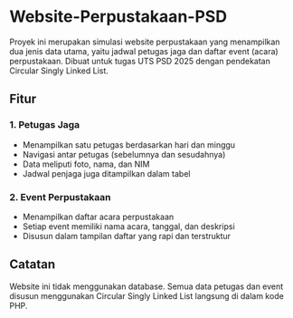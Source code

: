 ﻿# Website-Perpustakaan-PSD

Proyek ini merupakan simulasi website perpustakaan yang menampilkan dua jenis data utama, yaitu jadwal petugas jaga dan daftar event (acara) perpustakaan. Dibuat untuk tugas UTS PSD 2025 dengan pendekatan Circular Singly Linked List.

## Fitur

### 1. Petugas Jaga
- Menampilkan satu petugas berdasarkan hari dan minggu
- Navigasi antar petugas (sebelumnya dan sesudahnya)
- Data meliputi foto, nama, dan NIM
- Jadwal penjaga juga ditampilkan dalam tabel

### 2. Event Perpustakaan
- Menampilkan daftar acara perpustakaan
- Setiap event memiliki nama acara, tanggal, dan deskripsi
- Disusun dalam tampilan daftar yang rapi dan terstruktur

## Catatan

Website ini tidak menggunakan database. Semua data petugas dan event disusun menggunakan Circular Singly Linked List langsung di dalam kode PHP.

